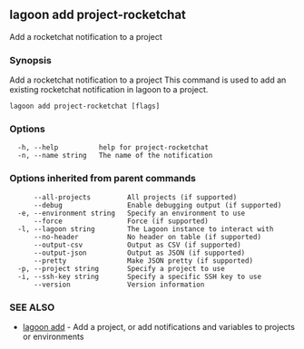 ## lagoon add project-rocketchat

Add a rocketchat notification to a project

### Synopsis

Add a rocketchat notification to a project
This command is used to add an existing rocketchat notification in lagoon to a project.

```
lagoon add project-rocketchat [flags]
```

### Options

```
  -h, --help          help for project-rocketchat
  -n, --name string   The name of the notification
```

### Options inherited from parent commands

```
      --all-projects         All projects (if supported)
      --debug                Enable debugging output (if supported)
  -e, --environment string   Specify an environment to use
      --force                Force (if supported)
  -l, --lagoon string        The Lagoon instance to interact with
      --no-header            No header on table (if supported)
      --output-csv           Output as CSV (if supported)
      --output-json          Output as JSON (if supported)
      --pretty               Make JSON pretty (if supported)
  -p, --project string       Specify a project to use
  -i, --ssh-key string       Specify a specific SSH key to use
      --version              Version information
```

### SEE ALSO

* [lagoon add](lagoon_add.md)	 - Add a project, or add notifications and variables to projects or environments

